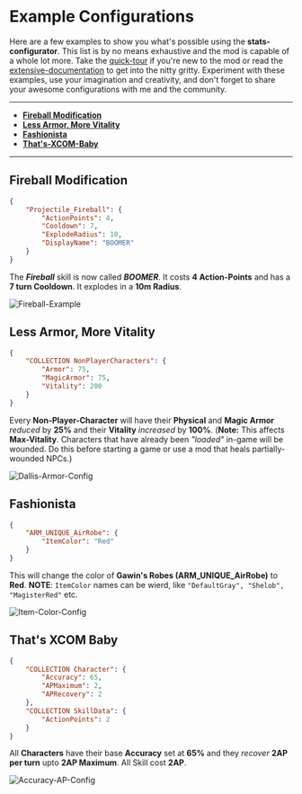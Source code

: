 # Example Configurations

Here are a few examples to show you what's possible using the **stats-configurator**. This list is by no means exhaustive and the mod is capable of a whole lot more. Take the [quick-tour](Documentation/QuickTour.md) if you're new to the mod or read the [extensive-documentation](Documentation/Extensive-Documentation.md) to get into the nitty gritty. Experiment with these examples, use your imagination and creativity, and don't forget to share your awesome configurations with me and the community.

---

- **[Fireball Modification](#Fireball-Modification)**
- **[Less Armor, More Vitality](#Less-Armor-More-Vitality)**
- **[Fashionista](#Fashionista)**
- **[That's-XCOM-Baby](#Thats-XCOM-Baby)**

---

## Fireball Modification

```json
{
    "Projectile_Fireball": {
        "ActionPoints": 4,
        "Cooldown": 7,
        "ExplodeRadius": 10,
        "DisplayName": "BOOMER"
    }
}
```

The ***Fireball*** skill is now called ***BOOMER***. It costs **4 Action-Points** and has a **7 turn Cooldown**. It explodes in a **10m Radius**.

![Fireball-Example](https://imgur.com/Vc3NkF8.png)

## Less Armor, More Vitality

```json
{
    "COLLECTION NonPlayerCharacters": {
        "Armor": 75,
        "MagicArmor": 75,
        "Vitality": 200
    }
}
```

Every **Non-Player-Character** will have their **Physical** and **Magic Armor** _reduced_ by **25%** and their **Vitality** _increased_ by **100%**. (**Note:** This affects **Max-Vitality**. Characters that have already been _"loaded"_ in-game will be wounded. Do this before starting a game or use a mod that heals partially-wounded NPCs.)

![Dallis-Armor-Config](https://imgur.com/DBhUcSK.png)

## Fashionista

```json
{
    "ARM_UNIQUE_AirRobe": {
        "ItemColor": "Red"
    }
}
```

This will change the color of **Gawin's Robes (ARM_UNIQUE_AirRobe)** to **Red**. **NOTE**: `ItemColor` names can be wierd, like `"DefaultGray", "Shelob", "MagisterRed"` etc.

![Item-Color-Config](https://imgur.com/ar7xTzX.png)

## That's XCOM Baby

```json
{
    "COLLECTION Character": {
        "Accuracy": 65,
        "APMaximum": 2,
        "APRecovery": 2
    },
    "COLLECTION SkillData": {
        "ActionPoints": 2
    }
}
```

All **Characters** have their base **Accuracy** set at **65%** and they _recover_ **2AP per turn** upto **2AP Maximum**. All Skill cost **2AP**.

![Accuracy-AP-Config](https://imgur.com/B9vRYbt.png)
